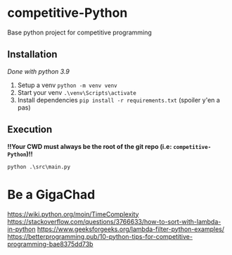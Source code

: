 # competitive-Python
Base python project for competitive programming


## Installation

*Done with python 3.9*

1. Setup a venv `python -m venv venv`
2. Start your venv `.\venv\Scripts\activate`
3. Install dependencies `pip install -r requirements.txt` (spoiler y'en a pas)


## Execution

**!!Your CWD must always be the root of the git repo (i.e: `competitive-Python`)!!**

`python .\src\main.py`

# Be a GigaChad

https://wiki.python.org/moin/TimeComplexity
https://stackoverflow.com/questions/3766633/how-to-sort-with-lambda-in-python
https://www.geeksforgeeks.org/lambda-filter-python-examples/
https://betterprogramming.pub/10-python-tips-for-competitive-programming-bae8375dd73b